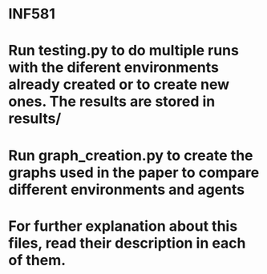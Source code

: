 # INF581 
# Run testing.py to do multiple runs with the diferent environments already created or to create new ones. The results are stored in results/
# Run graph_creation.py to create the graphs used in the paper to compare different environments and agents
# For further explanation about this files, read their description in each of them. 
